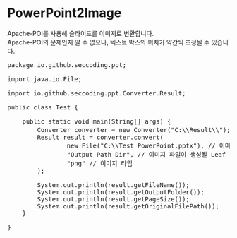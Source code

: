 # PowerPoint2Image
Apache-POI를 사용해 슬라이드를 이미지로 변환합니다.<br/> 
Apache-POI의 문제인지 알 수 없으나, 텍스트 박스의 위치가 약간씩 조정될 수 있습니다.

<pre>
package io.github.seccoding.ppt;

import java.io.File;

import io.github.seccoding.ppt.Converter.Result;

public class Test {

	public static void main(String[] args) {
        Converter converter = new Converter("C:\\Result\\"); // 이미지 파일이 생성될 Root Directory
		Result result = converter.convert(
				new File("C:\\Test PowerPoint.pptx"), // 이미지로 변환할 ppt, pptx 파일 경로
                "Output Path Dir", // 이미지 파일이 생성될 Leaf Directory
                "png" // 이미지 타입
		);
		
		System.out.println(result.getFileName());
		System.out.println(result.getOutputFolder());
		System.out.println(result.getPageSize());
		System.out.println(result.getOriginalFilePath());
	}
	
}
</pre>